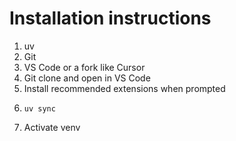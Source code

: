 # Installation instructions

1. uv
2. Git
3. VS Code or a fork like Cursor
4. Git clone and open in VS Code 
5. Install recommended extensions when prompted
6. ```console
   uv sync
   ```
7. Activate venv

